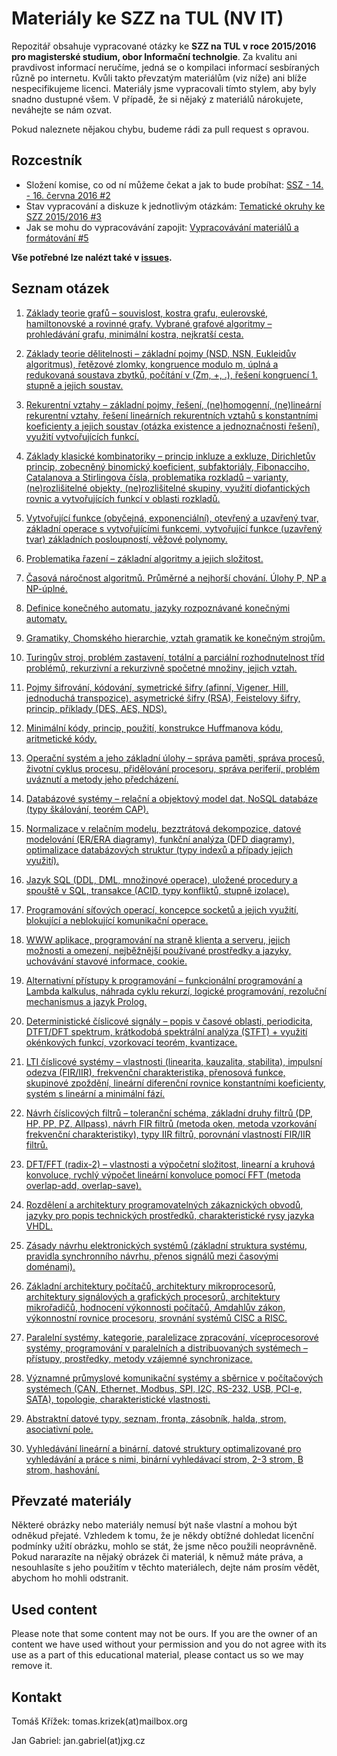 # Materiály ke SZZ na TUL (NV IT)

Repozitář obsahuje vypracované otázky ke **SZZ na TUL v roce 2015/2016 pro magisterské studium, obor Informační technolgie**.  Za kvalitu ani pravdivost informací neručíme, jedná se o kompilaci informací sesbíraných různě po internetu. Kvůli takto převzatým materiálům (viz níže) ani blíže nespecifikujeme licenci. Materiály jsme vypracovali tímto stylem, aby byly snadno dustupné všem. V případě, že si nějaký z materiálů nárokujete, neváhejte se nám ozvat.

Pokud naleznete nějakou chybu, budeme rádi za pull request s opravou.

## Rozcestník
- Složení komise, co od ní můžeme čekat a jak to bude probíhat: [SSZ - 14. - 16. června 2016 #2](https://github.com/zdarovka/tul-szz-it-nv/issues/2)
- Stav vypracování a diskuze k jednotlivým otázkám: [Tematické okruhy ke SZZ 2015/2016 #3](https://github.com/zdarovka/tul-szz-it-nv/issues/3)
- Jak se mohu do vypracovávání zapojit:  [Vypracovávání materiálů a formátování #5](https://github.com/zdarovka/tul-szz-it-nv/issues/5)


**Vše potřebné lze nalézt také v [issues](https://github.com/zdarovka/tul-szz-it-nv/issues).**


## Seznam otázek

1. [Základy teorie grafů – souvislost, kostra grafu, eulerovské, hamiltonovské a rovinné grafy. Vybrané grafové algoritmy – prohledávání grafu, minimální kostra, nejkratší cesta.](https://github.com/zdarovka/tul-szz-it-nv/blob/master/01_zaklady_teorie_grafu/01_zaklady_teorie_grafu.md)

2. [Základy teorie dělitelnosti – základní pojmy (NSD, NSN, Eukleidův algoritmus), řetězové zlomky, kongruence modulo m, úplná a redukovaná soustava zbytků, počítání v (Zm, +, .), řešení kongruencí 1. stupně a jejich soustav.](https://github.com/zdarovka/tul-szz-it-nv/blob/master/02_zaklady_teorie_delitelnosti/02_zaklady_teorie_delitelnosti.md)

3. [Rekurentní vztahy – základní pojmy, řešení, (ne)homogenní, (ne)lineární rekurentní vztahy, řešení lineárních rekurentních vztahů s konstantními koeficienty a jejich soustav (otázka existence a jednoznačnosti řešení), využití vytvořujících funkcí.](https://github.com/zdarovka/tul-szz-it-nv/blob/master/03_rekurentni_vztahy/03_rekurentni_vztahy.md)

4. [Základy klasické kombinatoriky – princip inkluze a exkluze, Dirichletův princip, zobecněný binomický koeficient, subfaktoriály, Fibonacciho, Catalanova a Stirlingova čísla, problematika rozkladů – varianty, (ne)rozlišitelné objekty, (ne)rozlišitelné skupiny, využití diofantických rovnic a vytvořujících funkcí v oblasti rozkladů.](https://github.com/zdarovka/tul-szz-it-nv/blob/master/04_zaklady_klasicke_kombinatoriky/04_zaklady_klasicke_kombinatoriky.md)

5. [Vytvořující funkce (obyčejná, exponenciální), otevřený a uzavřený tvar, základní operace s vytvořujícími funkcemi, vytvořující funkce (uzavřený tvar) základních posloupností, věžové polynomy.](https://github.com/zdarovka/tul-szz-it-nv/blob/master/05_vytvorujici_funkce/05_vytvorujici_funkce.md)

6. [Problematika řazení – základní algoritmy a jejich složitost.](https://github.com/zdarovka/tul-szz-it-nv/blob/master/06_problematika_razeni/06_problematika_razeni.md)

7. [Časová náročnost algoritmů. Průměrné a nejhorší chování. Úlohy P, NP a NP-úplné.](https://github.com/zdarovka/tul-szz-it-nv/blob/master/07_casova_narocnost_algoritmu/07_casova_narocnost_algoritmu.md)

8. [Definice konečného automatu, jazyky rozpoznávané konečnými automaty.](https://github.com/zdarovka/tul-szz-it-nv/blob/master/08_konecne_automaty/08_konecne_automaty.md)

9. [Gramatiky, Chomského hierarchie, vztah gramatik ke konečným strojům.](https://github.com/zdarovka/tul-szz-it-nv/blob/master/09_gramatiky/09_gramatiky.md)

10. [Turingův stroj, problém zastavení, totální a parciální rozhodnutelnost tříd problémů, rekurzivní a rekurzivně spočetné množiny, jejich vztah.](https://github.com/zdarovka/tul-szz-it-nv/blob/master/10_turinguv_stroj/10_turinguv_stroj.md)

11. [Pojmy šifrování, kódování, symetrické šifry (afinní, Vigener, Hill, jednoduchá transpozice), asymetrické šifry (RSA), Feistelovy šifry, princip, příklady (DES, AES, NDS).](https://github.com/zdarovka/tul-szz-it-nv/blob/master/11_pojmy_sifrovani/11_pojmy_sifrovani.md)

12. [Minimální kódy, princip, použití, konstrukce Huffmanova kódu, aritmetické kódy.](https://github.com/zdarovka/tul-szz-it-nv/blob/master/12_minimalni_kody/12_minimalni_kody.md)

13. [Operační systém a jeho základní úlohy – správa paměti, správa procesů, životní cyklus procesu, přidělování procesoru, správa periferií, problém uváznutí a metody jeho předcházení.](https://github.com/zdarovka/tul-szz-it-nv/blob/master/13_operacni_system/13_operacni_system.md)

14. [Databázové systémy – relační a objektový model dat, NoSQL databáze (typy škálování, teorém CAP).](https://github.com/zdarovka/tul-szz-it-nv/blob/master/14_databazove_systemy/14_databazove_systemy.md)

15. [Normalizace v relačním modelu, bezztrátová dekompozice, datové modelování (ER/ERA diagramy), funkční analýza (DFD diagramy), optimalizace databázových struktur (typy indexů a případy jejich využití).](https://github.com/zdarovka/tul-szz-it-nv/blob/master/15_normalizace_modelovani_optimalizace/15_normalizace_modelovani_optimalizace.md)

16. [Jazyk SQL (DDL, DML, množinové operace), uložené procedury a spouště v SQL, transakce (ACID, typy konfliktů, stupně izolace).](https://github.com/zdarovka/tul-szz-it-nv/blob/master/16_jazyk_sql/16_jazyk_sql.md)

17. [Programování síťových operací, koncepce socketů a jejich využití, blokující a neblokující komunikační operace.](https://github.com/zdarovka/tul-szz-it-nv/blob/master/17_programovani_sitovych_operaci/17_programovani_sitovych_operaci.md)

18. [WWW aplikace, programování na straně klienta a serveru, jejich možnosti a omezení, nejběžnější používané prostředky a jazyky, uchovávání stavové informace, cookie.](https://github.com/zdarovka/tul-szz-it-nv/blob/master/18_www_aplikace/18_www_aplikace.md)

19. [Alternativní přístupy k programování – funkcionální programování a Lambda kalkulus, náhrada cyklu rekurzí, logické programování, rezoluční mechanismus a jazyk Prolog.](https://github.com/zdarovka/tul-szz-it-nv/blob/master/19_alternativni_pristupy_k_programovani/19_alternativni_pristupy_k_programovani.md)

20. [Deterministické číslicové signály – popis v časové oblasti, periodicita, DTFT/DFT spektrum, krátkodobá spektrální analýza (STFT) + využití okénkových funkcí, vzorkovací teorém, kvantizace.](https://github.com/zdarovka/tul-szz-it-nv/blob/master/20_deterministicke_cislicove_signaly/20_signaly.md)

21. [LTI číslicové systémy – vlastnosti (linearita, kauzalita, stabilita), impulsní odezva (FIR/IIR), frekvenční charakteristika, přenosová funkce, skupinové zpoždění, lineární diferenční rovnice konstantními koeficienty, systém s lineární a minimální fází.](https://github.com/zdarovka/tul-szz-it-nv/blob/master/21_linearni_cislicove_systemy/21_linearni_cislicove_systemy.md)

22. [Návrh číslicových filtrů – toleranční schéma, základní druhy filtrů (DP, HP, PP, PZ, Allpass), návrh FIR filtrů (metoda oken, metoda vzorkování frekvenční charakteristiky), typy IIR filtrů, porovnání vlastností FIR/IIR filtrů.](https://github.com/zdarovka/tul-szz-it-nv/blob/master/22_cislicove_filtry/22_cislicove_filtry.md)

23. [DFT/FFT (radix-2) – vlastnosti a výpočetní složitost, linearní a kruhová konvoluce, rychlý výpočet lineární konvoluce pomocí FFT (metoda overlap-add, overlap-save).](https://github.com/zdarovka/tul-szz-it-nv/blob/master/23_DFT_FFT/23_dft_fft.md)

24. [Rozdělení a architektury programovatelných zákaznických obvodů, jazyky pro popis technických prostředků, charakteristické rysy jazyka VHDL.](https://github.com/zdarovka/tul-szz-it-nv/blob/master/24_programovatelne_zakaznicke_obvody/24_programovatelne_zakaznicke_obvody.md)

25. [Zásady návrhu elektronických systémů (základní struktura systému, pravidla synchronního návrhu, přenos signálů mezi časovými doménami).](https://github.com/zdarovka/tul-szz-it-nv/blob/master/25_zasady_navrhu_elektronickych_systemu/25_zasady_navrhu_elektronickych_systemu.md)

26. [Základní architektury počítačů, architektury mikroprocesorů, architektury signálových a grafických procesorů, architektury mikrořadičů, hodnocení výkonnosti počítačů, Amdahlův zákon, výkonnostní rovnice procesoru, srovnání systémů CISC a RISC.](https://github.com/zdarovka/tul-szz-it-nv/blob/master/26_zakladni_architektury_pocitacu/26_zakladni_architektury_pocitacu.md)

27. [Paralelní systémy, kategorie, paralelizace zpracování, víceprocesorové systémy, programování v paralelních a distribuovaných systémech – přístupy, prostředky, metody vzájemné synchronizace.](https://github.com/zdarovka/tul-szz-it-nv/blob/master/27_paralelni_systemy/27_paralelni_systemy.md)

28. [Významné průmyslové komunikační systémy a sběrnice v počítačových systémech (CAN, Ethernet, Modbus, SPI, I2C, RS-232, USB, PCI-e, SATA), topologie, charakteristické vlastnosti.](https://github.com/zdarovka/tul-szz-it-nv/blob/master/28_prumyslove_komunikacni_systemy/28_prumyslove_komunikacni_systemy.md)

29. [Abstraktní datové typy, seznam, fronta, zásobník, halda, strom, asociativní pole.](https://github.com/zdarovka/tul-szz-it-nv/blob/master/29_abstraktni_datove_typy/29_abstraktni_datove_typy.md)

30. [Vyhledávání lineární a binární, datové struktury optimalizované pro vyhledávání a práce s nimi, binární vyhledávací strom, 2-3 strom, B strom, hashování.](https://github.com/zdarovka/tul-szz-it-nv/blob/master/30_vyhledavani/30_vyhledavani.md)

## Převzaté materiály

Některé obrázky nebo materiály nemusí být naše vlastní a mohou být odněkud přejaté. Vzhledem k tomu, že je někdy obtížné dohledat licenční podmínky užití obrázku, mohlo se stát, že jsme něco použili neoprávněně. Pokud nararazíte na nějaký obrázek či materiál, k němuž máte práva, a nesouhlasíte s jeho použitím v těchto materiálech, dejte nám prosím vědět, abychom ho mohli odstranit.

## Used content

Please note that some content may not be ours. If you are the owner of an content we have used without your permission and you do not agree with its use as a part of this educational material, please contact us so we may remove it.

## Kontakt

Tomáš Křížek: tomas.krizek(at)mailbox.org

Jan Gabriel: jan.gabriel(at)jxg.cz

